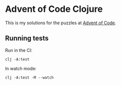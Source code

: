 # Advent of Code Clojure

This is my solutions for the puzzles at [Advent of Code](https://adventofcode.com/).

## Running tests
Run in the CI:
```
clj -A:test
```

In watch mode:
```
clj -A:test -M --watch
```
